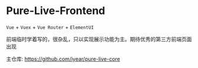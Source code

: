 # Pure-Live-Frontend

`Vue` + `Vuex` + `Vue Router` + `ElementUI`

前端临时学着写的，很杂乱，只以实现展示功能为主。期待优秀的第三方前端页面出现

主仓库: https://github.com/iyear/pure-live-core
